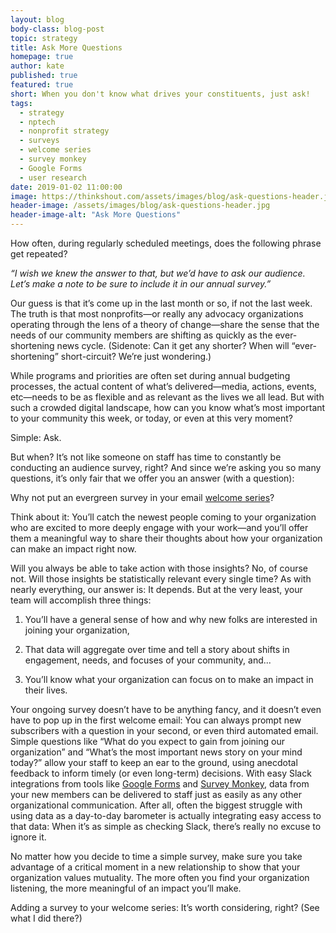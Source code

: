 ```yaml
---
layout: blog
body-class: blog-post
topic: strategy
title: Ask More Questions
homepage: true
author: kate
published: true
featured: true
short: When you don't know what drives your constituents, just ask!
tags:
  - strategy
  - nptech
  - nonprofit strategy
  - surveys
  - welcome series
  - survey monkey
  - Google Forms
  - user research
date: 2019-01-02 11:00:00
image: https://thinkshout.com/assets/images/blog/ask-questions-header.jpg
header-image: /assets/images/blog/ask-questions-header.jpg
header-image-alt: "Ask More Questions"
---
```


How often, during regularly scheduled meetings, does the following phrase get repeated?

_“I wish we knew the answer to that, but we’d have to ask our audience. Let’s make a note to be sure to include it in our annual survey.”_

Our guess is that it’s come up in the last month or so, if not the last week. The truth is that most nonprofits—or really any advocacy organizations operating through the lens of a theory of change—share the sense that the needs of our community members are shifting as quickly as the ever-shortening news cycle. (Sidenote: Can it get any shorter? When will “ever-shortening” short-circuit? We’re just wondering.)

While programs and priorities are often set during annual budgeting processes, the actual content of what’s delivered—media, actions, events, etc—needs to be as flexible and as relevant as the lives we all lead. But with such a crowded digital landscape, how can you know what’s most important to your community this week, or today, or even at this very moment?

Simple: Ask.

But when? It’s not like someone on staff has time to constantly be conducting an audience survey, right? And since we’re asking you so many questions, it’s only fair that we offer you an answer (with a question):

Why not put an evergreen survey in your email [welcome series](https://www.nonprofitmarketingguide.com/blog/2017/06/22/greetings-39-ideas-to-help-you-rock-your-nonprofit-email-welcome-series/)?

Think about it: You’ll catch the newest people coming to your organization who are excited to more deeply engage with your work—and you’ll offer them a meaningful way to share their thoughts about how your organization can make an impact right now.

Will you always be able to take action with those insights? No, of course not. Will those insights be statistically relevant every single time? As with nearly everything, our answer is: It depends. But at the very least, your team will accomplish three things:

1. You’ll have a general sense of how and why new folks are interested in joining your organization,

2. That data will aggregate over time and tell a story about shifts in engagement, needs, and focuses of your community, and...

3. You’ll know what your organization can focus on to make an impact in their lives.

Your ongoing survey doesn’t have to be anything fancy, and it doesn’t even have to pop up in the first welcome email: You can always prompt new subscribers with a question in your second, or even third automated email. Simple questions like “What do you expect to gain from joining our organization” and “What’s the most important news story on your mind today?” allow your staff to keep an ear to the ground, using anecdotal feedback to inform timely (or even long-term) decisions. With easy Slack integrations from tools like [Google Forms](https://zapier.com/apps/google-forms/integrations/slack) and [Survey Monkey](https://help.surveymonkey.com/articles/en_US/kb/Slack-Integration), data from your new members can be delivered to staff just as easily as any other organizational communication. After all, often the biggest struggle with using data as a day-to-day barometer is actually integrating easy access to that data: When it’s as simple as checking Slack, there’s really no excuse to ignore it.

No matter how you decide to time a simple survey, make sure you take advantage of a critical moment in a new relationship to show that your organization values mutuality. The more often you find your organization listening, the more meaningful of an impact you’ll make.

Adding a survey to your welcome series: It’s worth considering, right? (See what I did there?)
